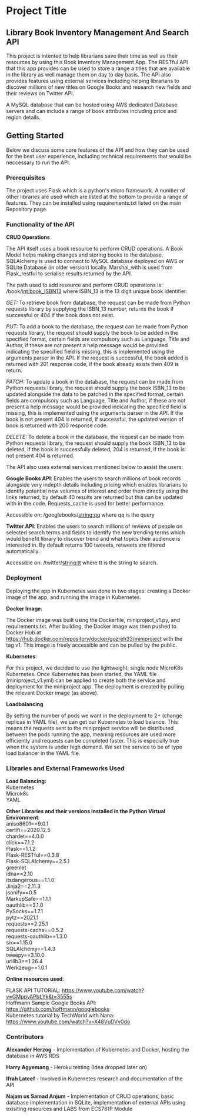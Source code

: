 # Project Title

## Library Book Inventory Management And Search API

This project is intented to help librarians save their time as well as their resources by using this 
Book Inventory Management App. The RESTful API that this app provides can be used to store a range a titles that are available in the library as well manage them on day to day basis. The API also provides features using external services including helping librarians to discover millions of new titles on Google Books and research new fields and their reviews on Twitter API.

A MySQL database that can be hosted using AWS dedicated Database servers and can include a range of book attributes including price and region details.

## Getting Started

Below we discuss some core features of the API and how they can be used for the best user experience, including technical requirements that would be neccessary to run the API.

### Prerequisites

The project uses Flask which is a python's micro framework. A number of other libraries are used which are listed at the bottom to provide a range of features. They can be installed using requirements.txt listed on the main Repository page.
 
### Functionality of the API

**CRUD Operations**

The API itself uses a book resource to perform CRUD operations. A Book Model helps making changes and storing books to the database. SQLAlchemy is used to connect to MySQL database deployed on AWS or SQLite Database (in older version) locally. Marshal_with is used from Flask_restful to serialise results returned by the API.

The path used to add resource and perform CRUD operations is: /book/<int:book_ISBN13> where ISBN_13 is the 13 digit unique book identifier.

*GET:* To retrieve book from database, the request can be made from Python requests library by supplying the ISBN_13 number, returns the book if successful or 404 if the book does not exist.

*PUT:* To add a book to the database, the request can be made from Python requests library, the request should supply the book to be added in the specified format, certain fields are compulsory such as Language, Title and Author, if these are not present a help message would be provided indicating the specified field is missing, this is implemented using the arguments parser in the API. If the request is successful, the book added is returned with 201 response code, if the book already exists then 409 is return.

*PATCH:* To update a book in the database, the request can be made from Python requests library, the request should supply the book ISBN_13 to be updated alongside the data to be patched in the specified format, certain fields are compulsory such as Language, Title and Author, if these are not present a help message would be provided indicating the specified field is missing, this is implemented using the arguments parser in the API. If the book is not present 404 is returned, if successful, the updated version of book is returned with 200 response code.

*DELETE:* To delete a book in the database, the request can be made from Python requests library, the request should supply the book ISBN_13 to be deleted, if the book is successfully deleted, 204 is returned, if the book is not present 404 is returned.

The API also uses external services mentioned below to assist the users:

**Google Books API**: Enables the users to search millions of book records alongside very indepth details including pricing which enables librarians to identify potential new volumes of interest and order them directly using the links returned, by default 40 results are returned but this can be updated with in the code. Requests_cache is used for better performance.

Accessible on: /googlebooks/<string:qq> where qq is the query

**Twitter API**: Enables the users to search millions of reviews of people on selected search terms and fields to identify the new trending terms which would benefit library to discover trend and what topics their audience is interested in. By default returns 100 tweeets, retweets are filtered automatically.

Accessible on: /twitter/<string:tt> where tt is the string to search.

### Deployment

Deploying the app in Kubernetes was done in two stages: creating a Docker image of the app, and running the image in Kubernetes.

**Docker Image**:

The Docker image was built using the Dockerfile, miniproject_v1.py, and requirements.txt. After building, the Docker image was then pushed to Docker Hub at https://hub.docker.com/repository/docker/gozreh33/miniproject with the tag v1. This image is freely accessible and can be pulled by the public.

**Kubernetes**:

For this project, we decided to use the lightweight, single node MicroK8s Kubernetes. Once Kubernetes has been started, the YAML file (miniproject_v1.yml) can be applied to create both the service and deployment for the miniproject app. The deployment is created by pulling the relevant Docker image (as above).

**Loadbalancing**

By setting the number of pods we want in the deployment to 2+ (change replicas in YAML file), we can get our Kubernetes to load balance. This means the requests sent to the miniproject service will be distributed between the pods running the app, meaning resources are used more efficiently and requests can be completed faster. This is especially true when the system is under high demand. We set the service to be of type load balancer in the YAML file.


### Libraries and External Frameworks Used


**Load Balancing:**<br/>
Kubernetes<br/>
Microk8s<br/>
YAML<br/>

**Other Libraries and their versions installed in the Python Virtual Environment**:<br/>
aniso8601==9.0.1<br/>
certifi==2020.12.5<br/>
chardet==4.0.0<br/>
click==7.1.2<br/>
Flask==1.1.2<br/>
Flask-RESTful==0.3.8<br/>
Flask-SQLAlchemy==2.5.1<br/>
greenlet<br/>
idna==2.10<br/>
itsdangerous==1.1.0<br/>
Jinja2==2.11.3<br/>
jsonify==0.5<br/>
MarkupSafe==1.1.1<br/>
oauthlib==3.1.0<br/>
PySocks==1.7.1<br/>
pytz==2021.1<br/>
requests==2.25.1<br/>
requests-cache==0.5.2<br/>
requests-oauthlib==1.3.0<br/>
six==1.15.0<br/>
SQLAlchemy==1.4.3<br/>
tweepy==3.10.0<br/>
urllib3==1.26.4<br/>
Werkzeug==1.0.1<br/>

**Online resources used**:

FLASK API TUTORIAL: https://www.youtube.com/watch?v=GMppyAPbLYk&t=3555s<br/>
Hoffmann Sample Google Books API: https://github.com/hoffmann/googlebooks<br/>
Kubernetes tutorial by TechWorld with Nana: https://www.youtube.com/watch?v=X48VuDVv0do

### Contributors


**Alexander Herzog** - Implementation of Kubernetes and Docker, hosting the database in AWS RDS<br/>

**Harry Agyemang** - Heroku testing (Idea dropped later on)<br/>

**Ifrah Lateef** - Involved in Kubernetes research and documentation of the API<br/>

**Najam us Samad Anjum** - Implementation of CRUD operations, basic database implementation in SQLite, implementation of external APIs using exisiting resources and LABS from ECS781P Module
